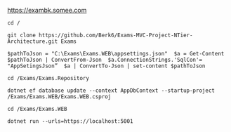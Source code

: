 https://exambk.somee.com

`cd /`

`git clone https://github.com/Berk6/Exams-MVC-Project-NTier-Architecture.git Exams`

`$pathToJson = "C:\Exams\Exams.WEB\appsettings.json" 
$a = Get-Content $pathToJson | ConvertFrom-Json 
$a.ConnectionStrings.'SqlCon'= "AppSetingsJson” 
$a | ConvertTo-Json | set-content $pathToJson`

`cd /Exams/Exams.Repository`

`dotnet ef database update --context AppDbContext --startup-project /Exams/Exams.WEB/Exams.WEB.csproj`

`cd /Exams/Exams.WEB`

`dotnet run --urls=https://localhost:5001 `
